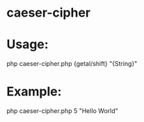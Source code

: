 # caeser-cipher
# Usage:
php caeser-cipher.php {getal/shift} "{String}"

# Example:
php caeser-cipher.php 5 "Hello World"
